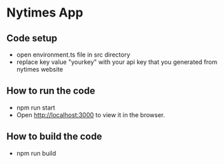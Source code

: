 # Nytimes App

## Code setup

- open environment.ts file in src directory
- replace key value "yourkey" with your api key that you generated from nytimes website

## How to run the code

- npm run start
- Open [http://localhost:3000](http://localhost:3000) to view it in the browser.

## How to build the code

- npm run build
